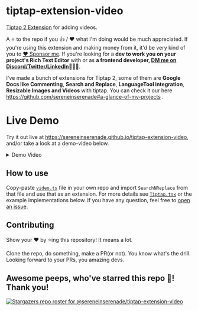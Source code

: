 # tiptap-extension-video

[Tiptap 2 Extension](https://tiptap.dev) for adding videos.

A ⭐️ to the repo if you 👍 / ❤️  what I'm doing would be much appreciated. If you're using this extension and making money from it, it'd be very kind of you to [:heart: Sponsor me](https://github.com/sponsors/sereneinserenade). If you're looking for a **dev to work you on your project's Rich Text Editor** with or as **a frontend developer, [DM me on Discord/Twitter/LinkedIn](https://github.com/sereneinserenade)👨‍💻🤩**.

I've made a bunch of extensions for Tiptap 2, some of them are **Google Docs like Commenting**, **Search and Replace**, **LanguageTool integration**, **Resizable Images and Videos** with tiptap. You can check it our here https://github.com/sereneinserenade#a-glance-of-my-projects .

# Live Demo

Try it out live at https://sereneinserenade.github.io/tiptap-extension-video, and/or take a look at a demo-video below.

<details>
  <summary> Demo Video </summary>
  
  https://user-images.githubusercontent.com/45892659/168123851-5fb7a3c3-d83f-4659-845f-3f96d4a2236c.mov
</details>

## How to use

Copy-paste [`video.ts`](src/extensions/video.ts) file in your own repo and import `SearchNReplace` from that file and use that as an extension. For more details see [`Tiptap.tsx`](src/components/Tiptap.tsx) or the example implementations below. If you have any question, feel free to [open an issue](https://github.com/sereneinserenade/tiptap-extension-video/issues).

## Contributing

Show your ❤️ by ⭐️ing this repository! It means a lot.

Clone the repo, do something, make a PR(or not). You know what's the drill. Looking forward to your PRs, you amazing devs.

## Awesome peeps, who've starred this repo 🚀! Thank you!
[![Stargazers repo roster for @sereneinserenade/tiptap-extension-video](https://reporoster.com/stars/dark/sereneinserenade/tiptap-extension-video)](https://github.com/sereneinserenade/tiptap-extension-video/stargazers)


<!-- https://user-images.githubusercontent.com/45892659/168123677-ac153eb0-cc06-4eb4-b1f4-023100b0e4d3.mp4 -->
